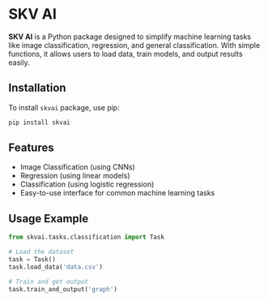 # SKV AI

**SKV AI** is a Python package designed to simplify machine learning tasks like image classification, regression, and general classification. With simple functions, it allows users to load data, train models, and output results easily.

## Installation

To install `skvai` package, use pip:

```bash
pip install skvai
```


## Features
* Image Classification (using CNNs)
* Regression (using linear models)
* Classification (using logistic regression)
* Easy-to-use interface for common machine learning tasks

## Usage Example
```python
from skvai.tasks.classification import Task

# Load the dataset
task = Task()
task.load_data('data.csv')

# Train and get output
task.train_and_output('graph')
```
